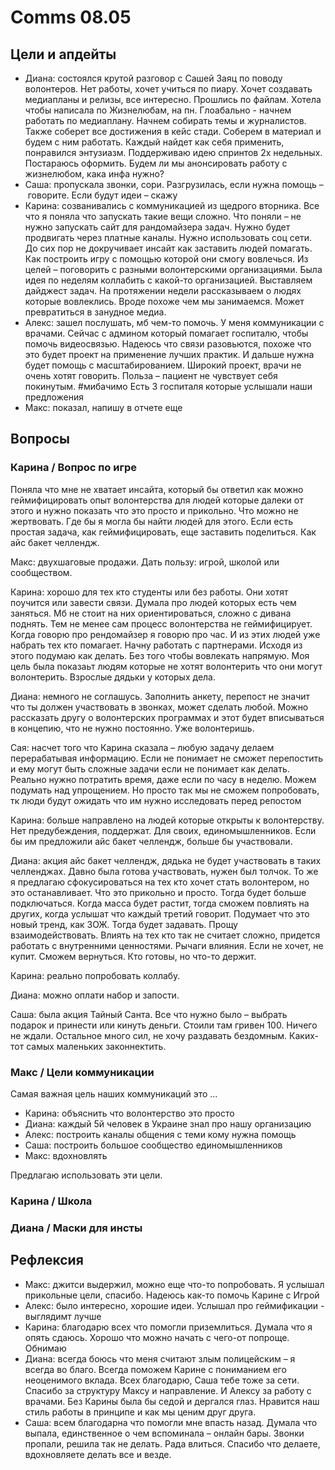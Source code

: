 # Comms 08.05

## Цели и апдейты

* Диана: состоялся крутой разговор с Сашей Заяц по поводу волонтеров. Нет работы, хочет учиться по пиару. Хочет создавать медиапланы и релизы, все интересно. Прошлись по файлам. Хотела чтобы написала по Жизнелюбам, на пн. Глоабально - начнем работать по медиаплану. Начнем собирать темы и журналистов. Также соберет все достижения в кейс стади. Соберем в материал и будем с ним работать. Каждый найдет как себя применить, понравился энтузиазм. Поддерживаю идею спринтов 2х недельных. Постараюсь оформить. Будем ли мы анонсировать работу с жизнелюбом, кака инфа нужно?
* Саша: пропускала звонки, сори. Разгрузилась, если нужна помощь – говорите. Если будут идеи – скажу
* Карина: созванивались с коммуникацией из щедрого вторника. Все что я поняла что запускать такие вещи сложно. Что поняли – не нужно запускать сайт для рандомайзера задач. Нужно будет продвигать через платные каналы. Нужно использовать соц сети. До сих пор не докручивает инсайт как заставить людей помагать. Как построить игру с помощью которой они смогу вовлечься. Из целей – поговорить с разными волонтерскими организациями. Была идея по неделям коллабить с какой-то организацией. Выставляем дайджест задач. На протяжении недели рассказываем о людях которые вовлеклись. Вроде похоже чем мы занимаемся. Может превратиться в занудное медиа.
* Алекс: зашел послушать, мб чем-то помочь. У меня коммуникации с врачами. Сейчас с админом который помагает госпиталю, чтобы помочь видеосвязью. Надеюсь что связи разовьются, похоже что это будет проект на применение лучших практик. И дальше нужна будет помощь с масштабированием. Широкий проект, врачи не очень хотят говорить. Польза – пациент не чувствует себя покинутым. \#мибачимо Есть 3 госпиталя которые услышали наши предложения
* Макс: показал, напишу в отчете еще

## Вопросы 

### Карина / Вопрос по игре

Поняла что мне не хватает инсайта, который бы ответил как можно геймифицировать опыт волонтерства для людей которые далеки от этого и нужно показать что это просто и прикольно. Что можно не жертвовать. Где бы я могла бы найти людей для этого. Если есть простая задача, как геймифицировать, еще заставить поделиться. Как айс бакет челлендж.

Макс: двухшаговые продажи. Дать пользу: игрой, школой или сообществом.

Карина: хорошо для тех кто студенты или без работы. Они хотят поучится или завести связи. Думала про людей которых есть чем заняться. Мб не стоит на них ориентироваться, сложно с дивана поднять. Тем не менее сам процесс волонтерства не геймифицирует. Когда говорю про рендомайзер я говорю про час. И из этих людей уже набрать тех кто помагает. Начну работать с партнерами. Исходя из этого подумаю как делать. Без того чтобы вовлекать напрямую. Моя цель была показаьт людям которые не хотят волонтерить что они могут волонтерить. Взрослые дядьки у которых дела.

Диана: немного не соглашусь. Заполнить анкету, перепост не значит что ты должен участвовать в звонках, может сделать любой. Можно рассказать другу о волонтерских программах и этот будет вписываться в концепию, что не нужно постоянно. Уже волонтеришь.

Сая: насчет того что Карина сказала – любую задачу делаем перерабатывая информацию. Если не понимает не сможет перепостить и ему могут быть сложные задачи если не понимает как делать. Реально нужно потратить время, даже если по часу в неделю. Можем подумать над упрощением. Но просто так мы не сможем попробовать, тк люди будут ожидать что им нужно исследовать перед репостом

Карина: больше направлено на людей которые открыты к волонтерству. Нет предубеждения, поддержат. Для своих, единомышленников. Если бы им предложили айс бакет челлендж, больше бы участвовали.

Диана: акция айс бакет челлендж, дядька не будет участвовать в таких челленджах. Давно была готова участвовать, нужен был толчок. То же я предлагаю сфокусироваться на тех кто хочет стать волонтером, но это останавливает. Что это прикольно и просто. Тогда будет больше подключаться. Когда масса будет растит, тогда сможем повлиять на других, когда услышат что каждый третий говорит. Подумает что это новый тренд, как ЗОЖ. Тогда будет задавать. Прощу взаимодействовать. Влиять на тех кто так не считает сложно, придется работать с внутренними ценностями. Рычаги влияния. Если не хочет, не купит. Сможем вернуться. Кто готовы, но что-то держит.

Карина: реально попробовать коллабу.

Диана: можно оплати набор и запости.

Саша: была акция Тайный Санта. Все что нужно было – выбрать подарок и принести или кинуть деньги. Стоили там гривен 100. Ничего не ждали. Остальное много сил, не хочу раздавать бездомным. Каких-тот самых маленьких законнектить.

### Макс / Цели коммуникации

Самая важная цель наших коммуникаций это ...

* Карина: объяснить что волонтерство это просто
* Диана: каждый 5й человек в Украине знал про нашу организацию
* Алекс: построить каналы общения с теми кому нужна помощь
* Саша: построить большое сообщество единомышленников
* Макс: вдохновлять

Предлагаю использовать эти цели.

### Карина / Школа



### Диана / Маски для инсты



## Рефлексия

* Макс: джитси выдержил, можно еще что-то попробовать. Я услышал прикольные цели, спасибо. Надеюсь как-то помочь Карине с Игрой
* Алекс: было интересно, хорошие идеи. Услышал про геймификации - выглядимт лучше
* Карина: благодарю всех что помогли приземлиться. Думала что я опять сдаюсь. Хорошо что можно начать с чего-от попроще. Обнимаю
* Диана: всегда боюсь что меня считают злым полицейским – я всегда во благо. Всегда поможем Карине с пониманием его неоценимого вклада. Всех благодарю, Саша тебе тоже за сети. Спасибо за структуру Максу и направление. И Алексу за работу с врачами. Без Карины была бы седой и дергался глаз. Нравится наш стиль работы в принципе и как мы ценим друг друга.
* Саша: всем благодарна что помогли мне впасть назад. Думала что выпала, единственное о чем вспоминала – онлайн бары. Звонки пропали, решила так не делать. Рада влиться. Спасибо что делаете, вдохновляете делать все и везде.

